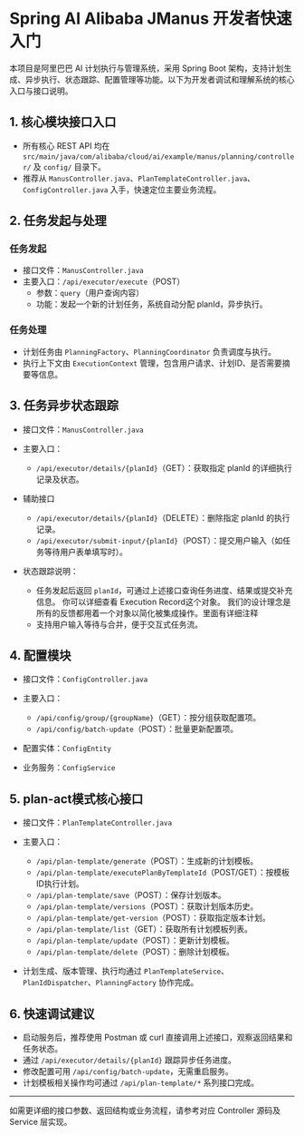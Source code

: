 # Spring AI Alibaba JManus 开发者快速入门

本项目是阿里巴巴 AI 计划执行与管理系统，采用 Spring Boot 架构，支持计划生成、异步执行、状态跟踪、配置管理等功能。以下为开发者调试和理解系统的核心入口与接口说明。

## 1. 核心模块接口入口

- 所有核心 REST API 均在 `src/main/java/com/alibaba/cloud/ai/example/manus/planning/controller/` 及 `config/` 目录下。
- 推荐从 `ManusController.java`、`PlanTemplateController.java`、`ConfigController.java` 入手，快速定位主要业务流程。

## 2. 任务发起与处理

### 任务发起

- 接口文件：`ManusController.java`
- 主要入口：`/api/executor/execute`（POST）
  - 参数：`query`（用户查询内容）
  - 功能：发起一个新的计划任务，系统自动分配 planId，异步执行。

### 任务处理

- 计划任务由 `PlanningFactory`、`PlanningCoordinator` 负责调度与执行。
- 执行上下文由 `ExecutionContext` 管理，包含用户请求、计划ID、是否需要摘要等信息。

## 3. 任务异步状态跟踪

- 接口文件：`ManusController.java`
- 主要入口：
  - `/api/executor/details/{planId}`（GET）：获取指定 planId 的详细执行记录及状态。
- 辅助接口
  - `/api/executor/details/{planId}`（DELETE）：删除指定 planId 的执行记录。
  - `/api/executor/submit-input/{planId}`（POST）：提交用户输入（如任务等待用户表单填写时）。

- 状态跟踪说明：
  - 任务发起后返回 `planId`，可通过上述接口查询任务进度、结果或提交补充信息。 你可以详细查看 Execution Record这个对象。 我们的设计理念是所有的反馈都用着一个对象以简化被集成操作。里面有详细注释
  - 支持用户输入等待与合并，便于交互式任务流。

## 4. 配置模块

- 接口文件：`ConfigController.java`
- 主要入口：
  - `/api/config/group/{groupName}`（GET）：按分组获取配置项。
  - `/api/config/batch-update`（POST）：批量更新配置项。

- 配置实体：`ConfigEntity`
- 业务服务：`ConfigService`

## 5. plan-act模式核心接口

- 接口文件：`PlanTemplateController.java`
- 主要入口：
  - `/api/plan-template/generate`（POST）：生成新的计划模板。
  - `/api/plan-template/executePlanByTemplateId`（POST/GET）：按模板ID执行计划。
  - `/api/plan-template/save`（POST）：保存计划版本。
  - `/api/plan-template/versions`（POST）：获取计划版本历史。
  - `/api/plan-template/get-version`（POST）：获取指定版本计划。
  - `/api/plan-template/list`（GET）：获取所有计划模板列表。
  - `/api/plan-template/update`（POST）：更新计划模板。
  - `/api/plan-template/delete`（POST）：删除计划模板。

- 计划生成、版本管理、执行均通过 `PlanTemplateService`、`PlanIdDispatcher`、`PlanningFactory` 协作完成。

## 6. 快速调试建议

- 启动服务后，推荐使用 Postman 或 curl 直接调用上述接口，观察返回结果和任务状态。
- 通过 `/api/executor/details/{planId}` 跟踪异步任务进度。
- 修改配置可用 `/api/config/batch-update`，无需重启服务。
- 计划模板相关操作均可通过 `/api/plan-template/*` 系列接口完成。

---

如需更详细的接口参数、返回结构或业务流程，请参考对应 Controller 源码及 Service 层实现。
